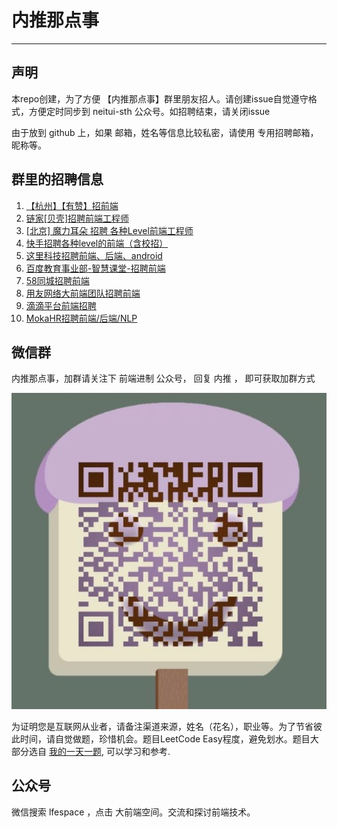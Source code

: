 # 内推那点事
-----
## 声明

本repo创建，为了方便 【内推那点事】群里朋友招人。请创建issue自觉遵守格式，方便定时同步到 neitui-sth 公众号。如招聘结束，请关闭issue

由于放到 github 上，如果 邮箱，姓名等信息比较私密，请使用 专用招聘邮箱，昵称等。

## 群里的招聘信息

1. [【杭州】【有赞】招前端](https://github.com/neitui/jobs/issues/11)
2. [链家[贝壳]招聘前端工程师](https://github.com/neitui/jobs/issues/10)
3. [[北京] 魔力耳朵 招聘 各种Level前端工程师](https://github.com/neitui/jobs/issues/9)
4. [快手招聘各种level的前端（含校招）](https://github.com/neitui/jobs/issues/8)
5. [这里科技招聘前端、后端、android](https://github.com/neitui/jobs/issues/7)
6. [百度教育事业部-智慧课堂-招聘前端](https://github.com/neitui/jobs/issues/6)
7. [58同城招聘前端](https://github.com/neitui/jobs/issues/5)
8. [用友网络大前端团队招聘前端](https://github.com/neitui/jobs/issues/4)
9. [滴滴平台前端招聘](https://github.com/neitui/jobs/issues/2)
10. [MokaHR招聘前端/后端/NLP](https://github.com/neitui/jobs/issues/1)

## 微信群

内推那点事，加群请关注下 前端进制 公众号， 回复 内推 ， 即可获取加群方式

![内推那点事](./img/wechat.png)

为证明您是互联网从业者，请备注渠道来源，姓名（花名），职业等。为了节省彼此时间，请自觉做题，珍惜机会。题目LeetCode Easy程度，避免划水。题目大部分选自 [我的一天一题](https://github.com/jiangtao/one-algorithm), 可以学习和参考.


## 公众号

微信搜索 lfespace ，点击 大前端空间。交流和探讨前端技术。
  
